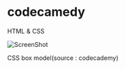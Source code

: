 # codecamedy
HTML & CSS

![ScreenShot](https://s3.amazonaws.com/codecademy-blog/assets/ae09140c.png)

CSS box model(source : codecademy)
